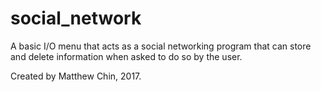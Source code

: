# social_network
A basic I/O menu that acts as a social networking program that can store and delete information when asked to do so by the user.

Created by Matthew Chin, 2017. 

